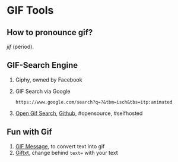 # GIF Tools

## How to pronounce gif?

_jif_ \(period\).

## GIF-Search Engine

1. Giphy, owned by Facebook
2. GIF Search via Google

   `https://www.google.com/search?q=?&tbm=isch&tbs=itp:animated`

3. [Open Gif Search](http://www.opengif.net/),  [Github](https://github.com/bnlcas/OpenGif), \#opensource, \#selfhosted

## Fun with Gif

1. [GIF Message](https://gifmessage.com/), to convert text into gif
2. [Giftxt](https://giftxt.herokuapp.com/generate?text=), change behind `text=` with your text

